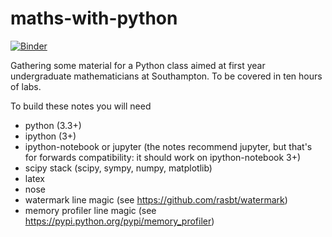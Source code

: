 # maths-with-python

[![Binder](http://mybinder.org/badge.svg)](http://mybinder.org/repo/IanHawke/maths-with-python)

Gathering some material for a Python class aimed at first year undergraduate mathematicians at Southampton. To be covered in ten hours of labs.

To build these notes you will need

* python (3.3+)
* ipython (3+)
* ipython-notebook or jupyter (the notes recommend jupyter, but that's for forwards compatibility: it should work on ipython-notebook 3+)
* scipy stack (scipy, sympy, numpy, matplotlib)
* latex
* nose
* watermark line magic (see https://github.com/rasbt/watermark)
* memory profiler line magic (see https://pypi.python.org/pypi/memory_profiler)
